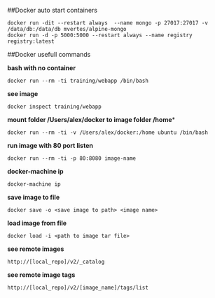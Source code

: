 ##Docker auto start containers
```
docker run -dit --restart always  --name mongo -p 27017:27017 -v /data/db:/data/db mvertes/alpine-mongo
docker run -d -p 5000:5000 --restart always --name registry registry:latest
```

##Docker usefull commands

**bash with no container**
```
docker run --rm -ti training/webapp /bin/bash
```

**see image**
```
docker inspect training/webapp
```

**mount folder /Users/alex/docker to image folder /home***
```
docker run --rm -ti -v /Users/alex/docker:/home ubuntu /bin/bash
```

**run image with 80 port listen**
```
docker run --rm -ti -p 80:8080 image-name
```

**docker-machine ip**
```
docker-machine ip
```

**save image to file**
```
docker save -o <save image to path> <image name>
```
**load image from file**
```
docker load -i <path to image tar file>
```

**see remote images**
```
http://[local_repo]/v2/_catalog
```

**see remote image tags**
```
http://[local_repo]/v2/[image_name]/tags/list
```
